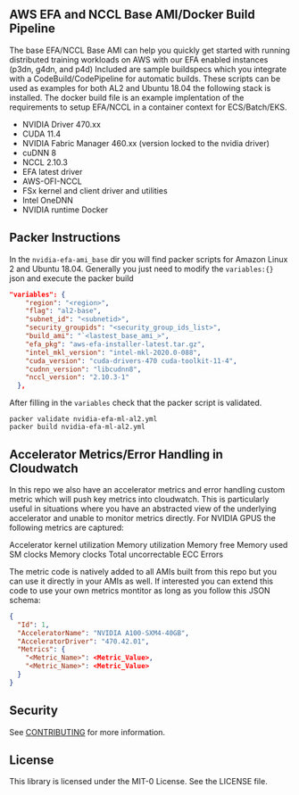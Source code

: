 ## AWS EFA and NCCL Base AMI/Docker Build Pipeline
The base EFA/NCCL Base AMI can help you quickly get started with running distributed training workloads on AWS with our EFA enabled instances (p3dn, g4dn, and p4d)
Included are sample buildspecs which you integrate with a CodeBuild/CodePipeline for automatic builds.
These scripts can be used as examples for both AL2 and Ubuntu 18.04 the following stack is installed. The docker build file is an example implentation of the requirements to setup EFA/NCCL in a container context for ECS/Batch/EKS.

- NVIDIA Driver 470.xx
- CUDA 11.4
- NVIDIA Fabric Manager 460.xx (version locked to the nvidia driver)
- cuDNN 8
- NCCL 2.10.3
- EFA latest driver
- AWS-OFI-NCCL 
- FSx kernel and client driver and utilities
- Intel OneDNN
- NVIDIA runtime Docker

## Packer Instructions
In the `nvidia-efa-ami_base` dir you will find packer scripts for Amazon Linux 2 and Ubuntu 18.04. Generally you just need to modify the `variables:{}` json and execute the packer build
````json
"variables": {
    "region": "<region>",
    "flag": "al2-base",
    "subnet_id": "<subnetid>",
    "security_groupids": "<security_group_ids_list>",
    "build_ami": "`<lastest_base_ami_>",
    "efa_pkg": "aws-efa-installer-latest.tar.gz",
    "intel_mkl_version": "intel-mkl-2020.0-088",
    "cuda_version": "cuda-drivers-470 cuda-toolkit-11-4",
    "cudnn_version": "libcudnn8",
    "nccl_version": "2.10.3-1"
  },
````  
After filling in the `variables` check that the packer script is validated.
````
packer validate nvidia-efa-ml-al2.yml
packer build nvidia-efa-ml-al2.yml
````
## Accelerator Metrics/Error Handling in Cloudwatch
In this repo we also have an accelerator metrics and error handling custom metric which will push key metrics into cloudwatch. This is particularly useful in situations where you have an abstracted view of the underlying accelerator and unable to monitor metrics directly. 
For NVIDIA GPUS the following metrics are captured:

Accelerator kernel utilization
Memory utilization
Memory free
Memory used
SM clocks
Memory clocks
Total uncorrectable ECC Errors

The metric code is natively added to all AMIs built from this repo but you can use it directly in your AMIs as well. If interested you can extend this code to use your own metrics montitor as long as you follow this JSON schema:
````json
{
  "Id": 1,
  "AcceleratorName": "NVIDIA A100-SXM4-40GB",
  "AcceleratorDriver": "470.42.01",
  "Metrics": {
    "<Metric_Name>": <Metric_Value>,
    "<Metric_Name>": <Metric_Value>
  }
}
````
## Security

See [CONTRIBUTING](CONTRIBUTING.md#security-issue-notifications) for more information.

## License

This library is licensed under the MIT-0 License. See the LICENSE file.

